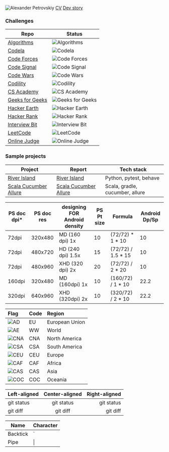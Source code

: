 ![Alexander Petrovskiy](https://user-images.githubusercontent.com/2947151/115086493-090e6500-9f15-11eb-9f88-34d176ea0a95.png)
[CV](https://stackoverflow.com/cv/apetrovskiy)
[Dev story](https://stackoverflow.com/story/apetrovskiy)


### Challenges
| Repo                                                      | Status                                                    |
|-----------------------------------------------------------|-----------------------------------------------------------|
| [Algorithms](https://github.com/apetrovskiy/testAlgo)     | ![Algorithms](https://apetrovskiy.github.io/testAlgo)     |
| [Codela](https://github.com/apetrovskiy/testCode)         | ![Codela](https://apetrovskiy.github.io/testCode)         |
| [Code Forces](https://github.com/apetrovskiy/testCoFo)    | ![Code Forces](https://apetrovskiy.github.io/testCoFo)    |
| [Code Signal](https://github.com/apetrovskiy/codeSignTest)| ![Code Signal](https://apetrovskiy.github.io/codeSignTest)|
| [Code Wars](https://github.com/apetrovskiy/testCoWa)      | ![Code Wars](https://apetrovskiy.github.io/testCoWa)      |
| [Codility](https://github.com/apetrovskiy/testCodi)       | ![Codility](https://apetrovskiy.github.io/testCodi)       |
| [CS Academy](https://github.com/apetrovskiy/testCsAc)     | ![CS Academy](https://apetrovskiy.github.io/testCsAc)     |
| [Geeks for Geeks](https://github.com/apetrovskiy/testGfG) | ![Geeks for Geeks](https://apetrovskiy.github.io/testGfG) |
| [Hacker Earth](https://github.com/apetrovskiy/testHaEa)   | ![Hacker Earth](https://apetrovskiy.github.io/testHaEa)   |
| [Hacker Rank](https://github.com/apetrovskiy/testHaRa)    | ![Hacker Rank](https://apetrovskiy.github.io/testHaRa)    |
| [Interview Bit](https://github.com/apetrovskiy/testInBi)  | ![Interview Bit](https://apetrovskiy.github.io/testInBi)  |
| [LeetCode](https://github.com/apetrovskiy/testLeCo)       | ![LeetCode](https://apetrovskiy.github.io/testLeCo)       |
| [Online Judge](https://github.com/apetrovskiy/testOnJu)   | ![Online Judge](https://apetrovskiy.github.io/testOnJu)   |

### Sample projects
| Project| Report| Tech stack|
|--------------------------------------------------------------------------------|-------------------------------------------------------------------------------------------|--------------------------------|
| [River Island](https://github.com/apetrovskiy/httpbin-test-task)                | [River Island](https://apetrovskiy.github.io/httpbin-test-task)                   | Python, pytest, behave                 |
| [Scala Cucumber Allure](https://github.com/apetrovskiy/scala-gradle-cucumber)   | [Scala Cucumber Allure](https://apetrovskiy.github.io/scala-gradle-cucumber)| Scala, gradle, cucumber, allure|

| PS doc dpi* | PS doc res | designing FOR Android density | PS Pt size | Formula            | Android Dp/Sp  |
|-------------|------------|-------------------------------|------------|--------------------|----------------|
| 72dpi       | 320x480    | MD (160 dpi) 1x               | 10         | (72/72) * 1 * 10   | 10             |
| 72dpi       | 480x720    | HD (240 dpi) 1.5x             | 15         | (72/72) / 1.5 * 15 | 10             |
| 72dpi       | 480x960    | XHD (320 dpi) 2x              | 20         | (72/72) / 2 * 20   | 10             |
| 160dpi      | 320x480    | MD (160dpi) 1x                | 10         | (160/72) / 1 * 10  | 22.2           |
| 320dpi      | 640x960    | XHD (320dpi) 2x               | 10         | (320/72) / 2 * 10  | 22.2           |

| Flag                | Code | Region         |
|:--------------------|:-----|:---------------|
| ![AD](png/EU.png)   | EU   | European Union |
| ![AE](png/WW.png)   | WW   | World          |
| ![CNA](png/CNA.png) | CNA  | North America  |
| ![CSA](png/CSA.png) | CSA  | South America  |
| ![CEU](png/CEU.png) | CEU  | Europe         |
| ![CAF](png/CAF.png) | CAF  | Africa         |
| ![CAS](png/CAS.png) | CAS  | Asia           |
| ![COC](png/COC.png) | COC  | Oceania        |

| Left-aligned | Center-aligned | Right-aligned |
| :---         |     :---:      |          ---: |
| git status   | git status     | git status    |
| git diff     | git diff       | git diff      |

| Name     | Character |
| ---      | ---       |
| Backtick | `         |
| Pipe     | \|        |
